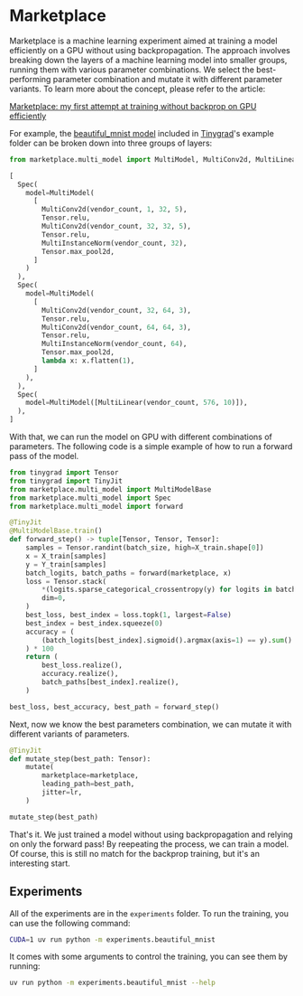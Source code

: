 # Marketplace
Marketplace is a machine learning experiment aimed at training a model efficiently on a GPU without using backpropagation.
The approach involves breaking down the layers of a machine learning model into smaller groups, running them with various parameter combinations.
We select the best-performing parameter combination and mutate it with different parameter variants.
To learn more about the concept, please refer to the article:

[Marketplace: my first attempt at training without backprop on GPU efficiently](https://fangpenlin.com/posts/2025/08/18/marketplace-my-first-attempt-at-training-without-backprop-on-gpu-efficiently/)

For example, the [beautiful_mnist model](https://github.com/tinygrad/tinygrad/blob/c30a113b2a876cabaea1049601fea3a0b758c5b1/examples/beautiful_mnist.py) included in [Tinygrad](https://github.com/tinygrad/tinygrad)'s example folder can be broken down into three groups of layers:

```python
from marketplace.multi_model import MultiModel, MultiConv2d, MultiLinear, MultiInstanceNorm

[
  Spec(
    model=MultiModel(
      [
        MultiConv2d(vendor_count, 1, 32, 5),
        Tensor.relu,
        MultiConv2d(vendor_count, 32, 32, 5),
        Tensor.relu,
        MultiInstanceNorm(vendor_count, 32),
        Tensor.max_pool2d,
      ]
    )
  ),
  Spec(
    model=MultiModel(
      [
        MultiConv2d(vendor_count, 32, 64, 3),
        Tensor.relu,
        MultiConv2d(vendor_count, 64, 64, 3),
        Tensor.relu,
        MultiInstanceNorm(vendor_count, 64),
        Tensor.max_pool2d,
        lambda x: x.flatten(1),
      ]
    ),
  ),
  Spec(
    model=MultiModel([MultiLinear(vendor_count, 576, 10)]),
  ),
]
```

With that, we can run the model on GPU with different combinations of parameters.
The following code is a simple example of how to run a forward pass of the model.

```python
from tinygrad import Tensor
from tinygrad import TinyJit
from marketplace.multi_model import MultiModelBase
from marketplace.multi_model import Spec
from marketplace.multi_model import forward

@TinyJit
@MultiModelBase.train()
def forward_step() -> tuple[Tensor, Tensor, Tensor]:
    samples = Tensor.randint(batch_size, high=X_train.shape[0])
    x = X_train[samples]
    y = Y_train[samples]
    batch_logits, batch_paths = forward(marketplace, x)
    loss = Tensor.stack(
        *(logits.sparse_categorical_crossentropy(y) for logits in batch_logits),
        dim=0,
    )
    best_loss, best_index = loss.topk(1, largest=False)
    best_index = best_index.squeeze(0)
    accuracy = (
        (batch_logits[best_index].sigmoid().argmax(axis=1) == y).sum() / batch_size
    ) * 100
    return (
        best_loss.realize(),
        accuracy.realize(),
        batch_paths[best_index].realize(),
    )

best_loss, best_accuracy, best_path = forward_step()

```

Next, now we know the best parameters combination, we can mutate it with different variants of parameters.

```python
@TinyJit
def mutate_step(best_path: Tensor):
    mutate(
        marketplace=marketplace,
        leading_path=best_path,
        jitter=lr,
    )

mutate_step(best_path)

```

That's it.
We just trained a model without using backpropagation and relying on only the forward pass!
By reepeating the process, we can train a model.
Of course, this is still no match for the backprop training, but it's an interesting start.

## Experiments

All of the experiments are in the `experiments` folder.
To run the training, you can use the following command:

```bash
CUDA=1 uv run python -m experiments.beautiful_mnist
```

It comes with some arguments to control the training, you can see them by running:

```bash
uv run python -m experiments.beautiful_mnist --help
```
